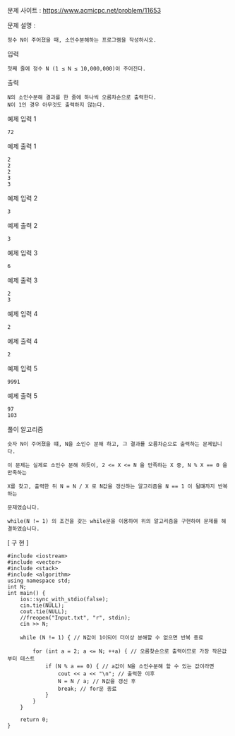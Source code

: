 문제 사이트 : https://www.acmicpc.net/problem/11653

문제 설명 :

    정수 N이 주어졌을 때, 소인수분해하는 프로그램을 작성하시오.

입력

    첫째 줄에 정수 N (1 ≤ N ≤ 10,000,000)이 주어진다.

출력

    N의 소인수분해 결과를 한 줄에 하나씩 오름차순으로 출력한다.
    N이 1인 경우 아무것도 출력하지 않는다.

예제 입력 1 

    72

예제 출력 1 

    2
    2
    2
    3
    3

예제 입력 2 

    3

예제 출력 2 

    3

예제 입력 3

    6

예제 출력 3 

    2
    3

예제 입력 4 

    2

예제 출력 4 

    2

예제 입력 5 

    9991

예제 출력 5 

    97
    103
    
풀이 알고리즘

    숫자 N이 주어졌을 떄, N을 소인수 분해 하고, 그 결과를 오름차순으로 출력하는 문제입니다.
    
    이 문제는 실제로 소인수 분해 하듯이, 2 <= X <= N 을 만족하는 X 중, N % X == 0 을 만족하는 
    
    X를 찾고, 출력한 뒤 N = N / X 로 N값을 갱신하는 알고리즘을 N == 1 이 될떄까지 반복하는
    
    문제였습니다.
    
    while(N != 1) 의 조건을 갖는 while문을 이용하여 위의 알고리즘을 구현하여 문제를 해결하였습니다.
    
[ 구 현 ]

    #include <iostream>
    #include <vector>
    #include <stack>
    #include <algorithm>
    using namespace std;
    int N;
    int main() {
        ios::sync_with_stdio(false);
        cin.tie(NULL);
        cout.tie(NULL);
        //freopen("Input.txt", "r", stdin);
        cin >> N;

        while (N != 1) { // N값이 1이되어 더이상 분해할 수 없으면 반복 종료
        
            for (int a = 2; a <= N; ++a) { // 오름찾순으로 출력이므로 가장 작은값부터 테스트
                if (N % a == 0) { // a값이 N을 소인수분해 할 수 있는 값이라면
                    cout << a << "\n"; // 출력한 이후
                    N = N / a; // N값을 갱신 후 
                    break; // for문 종료
                }
            }
        }

        return 0;
    }

